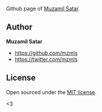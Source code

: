 Github page of [Muzamil Satar](https://mzmls.github.io).


## Author

**Muzamil Satar**
- <https://github.com/mzmls>
- <https://twitter.com/mzmls>


## License

Open sourced under the [MIT license](LICENSE.md).

<3
